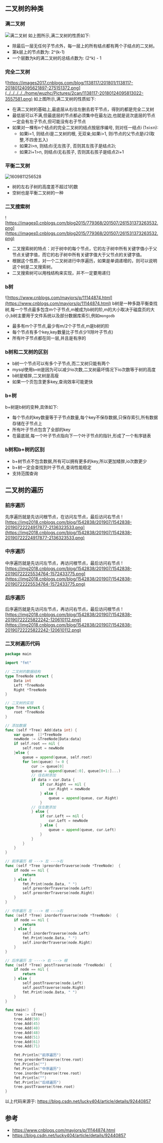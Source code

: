 ## 二叉树的种类
### 满二叉树
![满二叉树](https://images2017.cnblogs.com/blog/1138117/201801/1138117-20180124095813022-3557581.png)
如上图所示,满二叉树的性质如下:
- 除最后一层无任何子节点外，每一层上的所有结点都有两个子结点的二叉树。
- 第k层上的节点数为: 2^(k-1)
- 一个层数为k的满二叉树的总结点数为: (2^k) - 1

### 完全二叉树
![https://images2017.cnblogs.com/blog/1138117/201801/1138117-20180124095621897-275151372.png](../../../../../home/wuzhc/Pictures/2can/1138117-20180124095813022-3557581.png)
如上图所示,满二叉树的性质如下:
- 在满二叉树的基础上,最底层从右往左删去若干节点，得到的都是完全二叉树
- 最低层可以不满,但最底层的节点都必须集中在最左边,也就是说次底层的节点一定会有左子节点,但可能没有右子节点
- 如果对一棵有n个结点的完全二叉树的结点按层序编号, 则对任一结点i (1≤i≤n):
	- 如果i=1, 则结点i是二叉树的根, 无双亲;如果i>1, 则i节点的父节点是i/2(取整,不四舍五入)
	- 如果2i>n, 则结点i无左孩子, 否则其左孩子是结点2i;
	- 如果2i+1>n, 则结点i无右孩子, 否则其右孩子是结点2i+1

### 平衡二叉树
![1609811256528](../../../../../home/wuzhc/Pictures/2can/1138117-20180124095813022-3557581.png)
- 树的左右子树的高度差不超过1的数
- 空树也是平衡二叉树的一种

### 二叉搜索树
![https://images0.cnblogs.com/blog2015/779368/201507/261531373263532.png](https://images0.cnblogs.com/blog2015/779368/201507/261531373263532.png)
- 二叉搜索树的特点：对于树中的每个节点，它的左子树中所有关键字值小于父节点关键字值，而它的右子树中所有关键字值大于父节点的关键字值。
- 根据这个性质，对一个二叉树进行中序遍历，如果是单调递增的，则可以说明这个树是二叉搜索树。
- 二叉搜索树可以用栈结构来实现，并不一定要用递归

### b树
![https://www.cnblogs.com/mayjors/p/11144874.html](https://www.cnblogs.com/mayjors/p/11144874.html)
b树是一种多路平衡查找树,每一个节点最多包含m个子节点,m被成为b树的阶,m的大小取决于磁盘页的大小,b树主要用于文件系统以及部分数据库索引,例如`mongodb`
- 最多有m个子节点,最少有m/2个子节点,m是b树的阶
- 每个节点有多个key,key数量比子节点少1(除叶子节点)
- 所有叶子节点都在同一层,并且是有序的

### b树和二叉树的区别
- b树一个节点可以有多个子节点,而二叉树只能有两个
- mysql使用`b+树`是因为可以减少io次数,二叉树最坏情况下io次数等于树的高度
- b树是矮胖,二叉树是高瘦
- 如果一个页包含更多key,查询效率可能更快

### b+树
b+树是b树的变种,具体如下:
- 每个节点的key数量等于子节点数量,每个key不保存数据,只保存索引,所有数据存储在子节点上
- 所有叶子节点包含了全部的key
- 在最底层,每一个叶子节点指向下一个叶子节点的指针,形成了一个有序链表

### b树和b+树的区别
- b+树节点不包含数据,所有可以拥有更多的key,所以更加矮胖,io次数更少
- b+树一定会查找到叶子节点,查询性能稳定
- 支持范围查询


## 二叉树的遍历
### 前序遍历
先序遍历就是先访问根节点，在访问左节点，最后访问右节点
![https://img2018.cnblogs.com/blog/1542838/201907/1542838-20190722224917877-2136323533.png](https://img2018.cnblogs.com/blog/1542838/201907/1542838-20190722224917877-2136323533.png)

### 中序遍历
中序遍历就是先访问左节点，再访问根节点，最后访问右节点
![https://img2018.cnblogs.com/blog/1542838/201907/1542838-20190722225534764-1572433775.png](https://img2018.cnblogs.com/blog/1542838/201907/1542838-20190722225534764-1572433775.png)

### 后序遍历
后序遍历就是先访问左节点，再访问右节点，最后访问根节点
![https://img2018.cnblogs.com/blog/1542838/201907/1542838-20190722225822242-120610112.png](https://img2018.cnblogs.com/blog/1542838/201907/1542838-20190722225822242-120610112.png)

### 二叉树遍历代码
```go
package main

import "fmt"

// 二叉树的数据结构
type TreeNode struct {
	Data int
	Left *TreeNode
	Right *TreeNode
}

// 二叉树的实现
type Tree struct {
	root *TreeNode
}

// 添加数据
func (self *Tree) Add(data int) {
	var queue  []*TreeNode
	newNode := &TreeNode{Data:data}
	if self.root == nil {
		self.root = newNode
	}else {
		queue = append(queue, self.root)
		for len(queue) != 0 {
			cur := queue[0]
			queue = append(queue[:0], queue[0+1:]...)
			// 往右树添加
			if data > cur.Data {
				if cur.Right == nil {
					cur.Right = newNode
				} else {
					queue = append(queue, cur.Right)
				}
			// 往左数添加
			} else {
				if cur.Left == nil {
					cur.Left = newNode
				} else {
					queue = append(queue, cur.Left)
				}
			}
		}
	}
}

// 前序遍历 根 ---> 左 --->右
func (self *Tree )preorderTraverse(node *TreeNode)  {
	if node == nil {
		return
	} else {
		fmt.Print(node.Data, " ")
		self.preorderTraverse(node.Left)
		self.preorderTraverse(node.Right)
	}
}

// 中序遍历 左 ---> 根 --->右
func (self *Tree) inorderTraverse(node *TreeNode)  {
	if node == nil {
		return
	} else {
		self.inorderTraverse(node.Left)
		fmt.Print(node.Data, " ")
		self.inorderTraverse(node.Right)
	}
}

// 后序遍历 左 ----> 右 ---> 根
func (self *Tree) postTraverse(node *TreeNode)  {
	if node == nil {
		return
	} else {
		self.postTraverse(node.Left)
		self.postTraverse(node.Right)
		fmt.Print(node.Data, " ")
	}
}

func main()  {
	tree := &Tree{}
	tree.Add(50)
	tree.Add(45)
	tree.Add(40)
	tree.Add(48)
	tree.Add(51)
	tree.Add(61)
	tree.Add(71)

	fmt.Println("前序遍历")
	tree.preorderTraverse(tree.root)
	fmt.Println("")
	fmt.Println("中序遍历")
	tree.inorderTraverse(tree.root)
	fmt.Println("")
	fmt.Println("后续遍历")
	tree.postTraverse(tree.root)
}
```
以上代码来源于: https://blog.csdn.net/lucky404/article/details/92440857


## 参考
- https://www.cnblogs.com/mayjors/p/11144874.html
- https://blog.csdn.net/lucky404/article/details/92440857